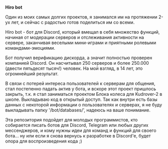 **Hiro bot**

Один из моих самых долгих проектов, я занимался им на протяжении 2-ух лет, и сейчас с радостью готов поделиться им со всеми.

Hiro bot - бот для Discord, который вмещал в себя множество функций, начиная от модерации серверов и отслеживания активности на сервере, заканчивая веселыми мини-играми и приятными ролевыми командами-эмоциями.

Бот получил верификацию дискорда, а значит полностью проверен компанией Discord. Он насчитывал 250 серверов и более 250.000 (двести пятьдесят тысяч!) человек. На мой взгляд, в 14 лет, это огромнейший результат.

В связи с потерей интереса пользователей к серверам для общения, стал постепенно падать актив у бота, и вскоре этот проект пришлось закрыть, т.к. я стал заниматься проектом Блока колеса для Kudrover-2 в школе.
Выкладываю код в открытый доступ. Так как внутри есть базы данных с некоторой информации о пользователях и серверах, я не буду выкладывать папку '/bot/databases/', надеюсь на ваше понимание.

Эта репозитория подойдет для молодых программистов, кто собирается писать ботов для Discord, Telegram или любых других мессенджеров, и кому нужны идеи для команд и функций для своего бота... ну или если я снова вернусь к разработке в Discord'е, будет опора для воспроизведения кода ;)
